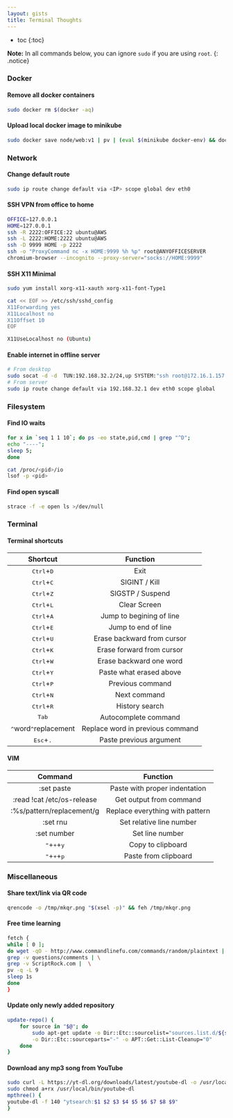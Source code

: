 ```yaml
---
layout: gists
title: Terminal Thoughts
---
```


* toc
{:toc}

**Note:** In all commands below, you can ignore `sudo` if you are using `root`.
{: .notice}

### Docker
#### Remove all docker containers
```bash
sudo docker rm $(docker -aq)
```
#### Upload local docker image to minikube
```bash
sudo docker save node/web:v1 | pv | (eval $(minikube docker-env) && docker load)
```

### Network
#### Change default route
```bash
sudo ip route change default via <IP> scope global dev eth0
```
#### SSH VPN from office to home
```bash
OFFICE=127.0.0.1
HOME=127.0.0.1
ssh -R 2222:OFFICE:22 ubuntu@AWS
ssh -L 2222:HOME:2222 ubuntu@AWS
ssh -D 9999 HOME -p 2222
ssh -o "ProxyCommand nc -x HOME:9999 %h %p" root@ANYOFFICESERVER
chromium-browser --incognito --proxy-server="socks://HOME:9999"
```
#### SSH X11 Minimal
```bash
sudo yum install xorg-x11-xauth xorg-x11-font-Type1

cat << EOF >> /etc/ssh/sshd_config
X11Forwarding yes
X11Localhost no
X11Offset 10
EOF

X11UseLocalhost no (Ubuntu)
```
#### Enable internet in offline server
```bash
# From desktop
sudo socat -d -d  TUN:192.168.32.2/24,up SYSTEM:"ssh root@172.16.1.157 socat -d -d - 'TUN:192.168.32.1/24,up'"
# From server
sudo ip route change default via 192.168.32.1 dev eth0 scope global
```

### Filesystem
#### Find IO waits
```bash
for x in `seq 1 1 10`; do ps -eo state,pid,cmd | grep "^D";
echo "----";
sleep 5;
done

cat /proc/<pid>/io
lsof -p <pid>
```
#### Find open syscall
```bash
strace -f -e open ls >/dev/null
```

### Terminal
#### Terminal shortcuts

| Shortcut                                 | Function                         |
| :--------------------------------------: | :------------------------------: |
| <kbd>Ctrl</kbd>+<kbd>D</kbd>             | Exit                             |
| <kbd>Ctrl</kbd>+<kbd>C</kbd>             | SIGINT / Kill                    |
| <kbd>Ctrl</kbd>+<kbd>Z</kbd>             | SIGSTP / Suspend                 |
| <kbd>Ctrl</kbd>+<kbd>L</kbd>             | Clear Screen                     |
| <kbd>Ctrl</kbd>+<kbd>A</kbd>             | Jump to begining of line         |
| <kbd>Ctrl</kbd>+<kbd>E</kbd>             | Jump to end of line              |
| <kbd>Ctrl</kbd>+<kbd>U</kbd>             | Erase backward from cursor       |
| <kbd>Ctrl</kbd>+<kbd>K</kbd>             | Erase forward from cursor        |
| <kbd>Ctrl</kbd>+<kbd>W</kbd>             | Erase backward one word          |
| <kbd>Ctrl</kbd>+<kbd>Y</kbd>             | Paste what erased above          |
| <kbd>Ctrl</kbd>+<kbd>P</kbd>             | Previous command                 |
| <kbd>Ctrl</kbd>+<kbd>N</kbd>             | Next command                     |
| <kbd>Ctrl</kbd>+<kbd>R</kbd>             | History search                   |
| <kbd>Tab</kbd>                           | Autocomplete command             |
| <kbd>^</kbd>word<kbd>^</kbd>replacement  | Replace word in previous command |
| <kbd>Esc</kbd>+<kbd>.</kbd>              | Paste previous argument          |

#### VIM

| Command                                  | Function                         |
| :--------------------------------------: | :------------------------------: |
| :set paste                               | Paste with proper indentation    |
| :read !cat /etc/os-release               | Get output from command          |
| :%s/pattern/replacement/g                | Replace everything with pattern  |
| :set rnu                                 | Set relative line number         |
| :set number                              | Set line number                  |
| <kbd>"</kbd>+<kbd>+</kbd>+<kbd>y</kbd>   | Copy to clipboard                |
| <kbd>"</kbd>+<kbd>+</kbd>+<kbd>p</kbd>   | Paste from clipboard             |

### Miscellaneous
#### Share text/link via QR code
```bash
qrencode -o /tmp/mkqr.png "$(xsel -p)" && feh /tmp/mkqr.png
```
#### Free time learning
```bash
fetch {
while [ 0 ]; 
do wget -qO - http://www.commandlinefu.com/commands/random/plaintext | \
grep -v questions/comments | \
grep -v ScriptRock.com |  \
pv -q -L 9
sleep 1s
done
}
```
#### Update only newly added repository
```bash
update-repo() {
    for source in "$@"; do
        sudo apt-get update -o Dir::Etc::sourcelist="sources.list.d/${source}" \
        -o Dir::Etc::sourceparts="-" -o APT::Get::List-Cleanup="0"    
    done
}
```
#### Download any mp3 song from YouTube
```bash
sudo curl -L https://yt-dl.org/downloads/latest/youtube-dl -o /usr/local/bin/youtube-dl
sudo chmod a+rx /usr/local/bin/youtube-dl
mpthree() {
youtube-dl -f 140 "ytsearch:$1 $2 $3 $4 $5 $6 $7 $8 $9"
}
```


